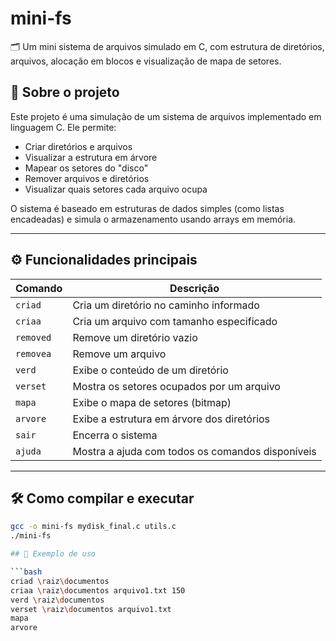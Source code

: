 # mini-fs

🗂️ Um mini sistema de arquivos simulado em C, com estrutura de diretórios, arquivos, alocação em blocos e visualização de mapa de setores.

## 📌 Sobre o projeto

Este projeto é uma simulação de um sistema de arquivos implementado em linguagem C. Ele permite:

- Criar diretórios e arquivos
- Visualizar a estrutura em árvore
- Mapear os setores do "disco"
- Remover arquivos e diretórios
- Visualizar quais setores cada arquivo ocupa

O sistema é baseado em estruturas de dados simples (como listas encadeadas) e simula o armazenamento usando arrays em memória.

---

## ⚙️ Funcionalidades principais

| Comando       | Descrição |
|---------------|-----------|
| `criad`       | Cria um diretório no caminho informado |
| `criaa`       | Cria um arquivo com tamanho especificado |
| `removed`     | Remove um diretório vazio |
| `removea`     | Remove um arquivo |
| `verd`        | Exibe o conteúdo de um diretório |
| `verset`      | Mostra os setores ocupados por um arquivo |
| `mapa`        | Exibe o mapa de setores (bitmap) |
| `arvore`      | Exibe a estrutura em árvore dos diretórios |
| `sair`        | Encerra o sistema |
| `ajuda`       | Mostra a ajuda com todos os comandos disponíveis |

---

## 🛠️ Como compilar e executar

```bash
gcc -o mini-fs mydisk_final.c utils.c
./mini-fs

## 🧪 Exemplo de uso

```bash
criad \raiz\documentos
criaa \raiz\documentos arquivo1.txt 150
verd \raiz\documentos
verset \raiz\documentos arquivo1.txt
mapa
arvore

